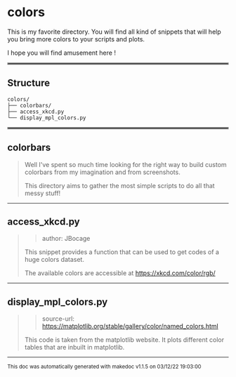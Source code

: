 # colors

This is my favorite directory. You will find all kind of snippets that will help you
bring more colors to your scripts and plots. 

I hope you will find amusement here !
<hr style="border:2px solid gray"> </hr>

## Structure 
```
colors/
├── colorbars/
├── access_xkcd.py
└── display_mpl_colors.py
```

<hr style="border:2px solid gray"> </hr>

## colorbars
>
>Well I've spent so much time looking for the right way to build custom colorbars
>from my imagination and from screenshots. 
>
>This directory aims to gather the most simple scripts to do all that messy stuff! 
---
## access_xkcd.py
>> author: JBocage
>
>This snippet provides a function that can be used to get codes of a huge colors dataset.
>
>The available colors are accessible at https://xkcd.com/color/rgb/

---
## display_mpl_colors.py
>> source-url: https://matplotlib.org/stable/gallery/color/named_colors.html
>
>This code is taken from the matplotlib website. It plots different color tables
>that are inbuilt in matplotlib.

---




<sub>This doc was automatically generated with makedoc v1.1.5 on  03/12/22 19:03:00 